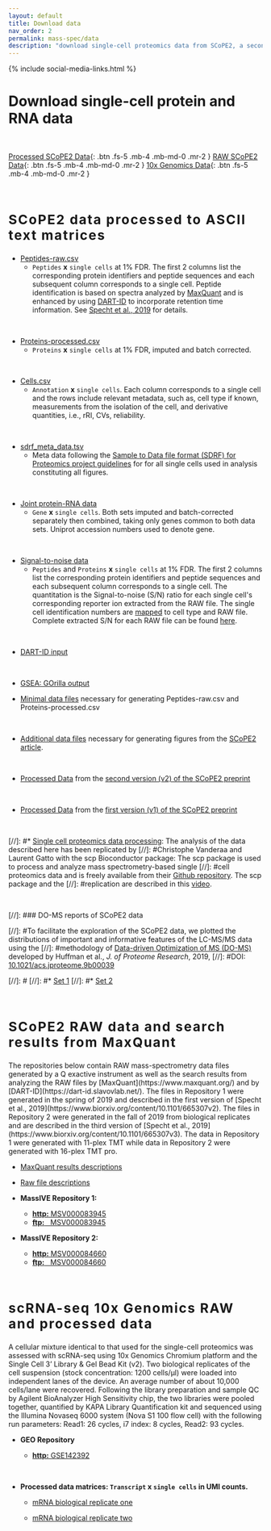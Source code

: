 ```yaml
---
layout: default
title: Download data
nav_order: 2
permalink: mass-spec/data
description: "download single-cell proteomics data from SCoPE2, a second generation SCoPE-MS"
---
```

{% include social-media-links.html %}

# Download single-cell protein and RNA data

&nbsp;

[Processed SCoPE2 Data]({{site.baseurl}}#processed-single-cell-protein-data){: .btn .fs-5 .mb-4 .mb-md-0 .mr-2 }
[RAW SCoPE2 Data]({{site.baseurl}}#RAW-single-cell-protein-data){: .btn .fs-5 .mb-4 .mb-md-0 .mr-2 }
[10x Genomics Data]({{site.baseurl}}#single-cell-RNA-data){: .btn .fs-5 .mb-4 .mb-md-0 .mr-2 }

&nbsp;

<h2 style="letter-spacing: 2px; font-size: 26px;" id="processed-single-cell-protein-data" >SCoPE2 data processed to ASCII text matrices</h2>

* [Peptides-raw.csv](https://drive.google.com/file/d/15DwDzAKFuRDTV31EnU83aRRhuAyz85_v/view?usp=sharing)
  - `Peptides` **x** `single cells` at 1% FDR.  The first 2 columns list the corresponding protein identifiers and peptide sequences and each subsequent column corresponds to a single cell. Peptide identification is based on spectra analyzed by [MaxQuant](https://www.maxquant.org/)  and is enhanced by using [DART-ID](https://dart-id.slavovlab.net/) to incorporate retention time information. See [Specht et al., 2019](https://www.biorxiv.org/content/10.1101/665307v3) for details.   

&nbsp;

* [Proteins-processed.csv](https://drive.google.com/file/d/1sF5STkofF_f2msnYaaYdWabou84Qf2Xr/view?usp=sharing)
   - `Proteins` **x** `single cells` at 1% FDR, imputed and batch corrected.

&nbsp;

* [Cells.csv](https://drive.google.com/file/d/16vf6rjIsk-oK9naAH6BQnCFrlWnYtJsS/view?usp=sharing)
   - `Annotation` **x**  `single cells`. Each column corresponds to a single cell and the rows include relevant metadata, such as, cell type if known, measurements from the isolation of the cell, and derivative quantities, i.e., rRI, CVs, reliability.

&nbsp;

* [sdrf_meta_data.tsv](https://drive.google.com/file/d/1T8BTfNDlYQkBTs8La6YRSCyD1RwNTvqk/view?usp=sharing)
   -  Meta data following the [Sample to Data file format (SDRF) for Proteomics project guidelines](https://github.com/bigbio/proteomics-metadata-standard) for  for all single cells used in analysis constituting all figures.

&nbsp;

* [Joint protein-RNA data](https://drive.google.com/file/d/130FWc-s-Pd-mx3ymg22bI1qH5fiT7Ktv/view?usp=sharing)
   - `Gene` **x**  `single cells`. Both sets imputed and batch-corrected separately then combined, taking only genes common to both data sets. Uniprot accession numbers used to denote gene.

&nbsp;

* [Signal-to-noise data](https://drive.google.com/file/d/16dmI7qNdpJlPOn83dOZFhHfXv0du5Dip/view?usp=sharing)
  - `Peptides` and `Proteins` **x** `single cells` at 1% FDR.  The first 2 columns list the corresponding protein identifiers and peptide sequences and each subsequent column corresponds to a single cell. The quantitation is the Signal-to-noise (S/N) ratio for each single cell's corresponding reporter ion extracted from the RAW file. The single cell identification numbers are [mapped](https://drive.google.com/file/d/1PUfiGhmInYP3JW5Xoul7Tikl9RSHyQcN/view?usp=sharing) to cell type and RAW file. Complete extracted S/N for each RAW file can be found [here](https://drive.google.com/drive/folders/18_BQ15_JQKzbDt1JZo36MaJuOhN3tJCX?usp=sharing).  


&nbsp;
* [DART-ID input](https://drive.google.com/drive/folders/1ohLco5KHX95jyXIZUAZDvrrbip1RzZ_1?usp=sharing)


&nbsp;
* [GSEA: GOrilla output](https://drive.google.com/drive/folders/1DCp_euY0Cj_NWWG5xQsx7CTN3ju5LI_O?usp=sharing)
&nbsp;

* [Minimal data files](https://drive.google.com/drive/folders/10pOMMlxHsFIyPa9X2auq6xKJssqFgo-D?usp=sharing) necessary for generating Peptides-raw.csv and Proteins-processed.csv

&nbsp;
* [Additional data files](https://drive.google.com/drive/folders/1Zhjik_JFjCQNIVjg63-fooJ4K0HZxWjV?usp=sharing) necessary for generating figures from the [SCoPE2 article](https://doi.org/10.1101/665307).

&nbsp;

* [Processed Data](https://drive.google.com/drive/folders/1NJODxiKrnfW2_nTP-_n_UDvIpwcDEz4C?usp=sharing) from the [second version (v2) of the SCoPE2 preprint](https://www.biorxiv.org/content/10.1101/665307v3)

&nbsp;

* [Processed Data](https://drive.google.com/open?id=1cMQ-SIGpHwSfx9wJF2fIa-t8yX329LPM) from the [first version (v1) of the SCoPE2 preprint](https://www.biorxiv.org/content/10.1101/665307v1)

&nbsp;

[//]: #* [Single cell proteomics data processing](https://uclouvain-cbio.github.io/scp/): The analysis of the data described here has been replicated by [//]: #Christophe Vanderaa and Laurent Gatto with the scp Bioconductor package: The scp package is used to process and analyze mass spectrometry-based single [//]: #cell proteomics data and is freely available from their [Github repository](https://github.com/UCLouvain-CBIO/scp/). The scp package and the 
[//]: #replication are described in this [video](https://youtu.be/XMxZkw8yorY).

&nbsp;

[//]: ### DO-MS reports of SCoPE2 data

[//]: #To facilitate the exploration of the SCoPE2 data, we plotted the distributions of important and informative features of the LC-MS/MS data using the [//]: #methodology of [Data-driven Optimization of MS (DO-MS)](https://do-ms.slavovlab.net) developed by Huffman et al., _J. of Proteome Research_, 2019, [//]: #DOI: [10.1021/acs.jproteome.9b00039](https://doi.org/10.1021/acs.jproteome.9b00039)


[//]: #<!-- * [Set 1]({{site.baseurl}}A1_glance/index.html) -->
[//]: #* [Set 1]({{site.baseurl}}B1_glance/index.html)
[//]: #* [Set 2]({{site.baseurl}}B2_glance/index.html)



&nbsp;


<h2 style="letter-spacing: 2px; font-size: 26px;" id="RAW-single-cell-protein-data" >SCoPE2 RAW data and search results from MaxQuant</h2>
The repositories below contain RAW mass-spectrometry data files generated by a Q exactive instrument as well as the search results from analyzing the  RAW files by [MaxQuant](https://www.maxquant.org/)  and by [DART-ID](https://dart-id.slavovlab.net/). The files in Repository 1 were generated in the spring of 2019 and described in the first version of [Specht et al., 2019](https://www.biorxiv.org/content/10.1101/665307v2). The files in Repository 2 were generated in the fall of 2019 from biological replicates and are described in the third version of [Specht et al., 2019](https://www.biorxiv.org/content/10.1101/665307v3). The data in Repository 1 were generated with 11-plex TMT while data in Repository 2 were generated with 16-plex TMT pro.

* [MaxQuant results descriptions](https://drive.google.com/open?id=1qXThKpGPx1tBcxvYFvNM0zCSeyILDzE6)

* [Raw file descriptions](https://drive.google.com/open?id=1-RPN6FOk3ULhkmIH7uc3pIgyQjRkdIdJ)

* **MassIVE Repository 1:**
  - [**http:**  MSV000083945](https://massive.ucsd.edu/ProteoSAFe/dataset.jsp?task=de6aace2096845378ab9ef288e43aa75)
  - [**ftp:** &nbsp; MSV000083945](ftp://massive.ucsd.edu/MSV000083945)

* **MassIVE Repository 2:**
  - [**http:**  MSV000084660](https://massive.ucsd.edu/ProteoSAFe/dataset.jsp?accession=MSV000084660)
  - [**ftp:** &nbsp; MSV000084660](ftp://massive.ucsd.edu/MSV000084660)



&nbsp;


<h2 style="letter-spacing: 2px; font-size: 26px;" id="single-cell-RNA-data" >scRNA-seq 10x Genomics RAW and processed data</h2>

A cellular mixture identical to that used for the single-cell proteomics was assessed with scRNA-seq using 10x Genomics Chromium platform and the Single Cell 3’ Library & Gel Bead Kit (v2). Two biological replicates of the cell suspension (stock concentration: 1200 cells/μl) were loaded into independent lanes of the device. An average number of about 10,000 cells/lane were recovered. Following the library preparation and sample QC by Agilent BioAnalyzer High Sensitivity chip, the two libraries were pooled together, quantified by KAPA Library Quantification kit and sequenced using the Illumina Novaseq 6000 system (Nova S1 100 flow cell) with the following run parameters: Read1: 26 cycles, i7 index: 8 cycles, Read2: 93 cycles.

* **GEO Repository**
  - [**http:**  GSE142392](https://www.ncbi.nlm.nih.gov/geo/query/acc.cgi?acc=GSE142392)

  &nbsp;  

* **Processed data matrices: `Transcript` x  `single cells` in UMI counts.**
  - [mRNA biological replicate one](https://drive.google.com/open?id=1cN6UgSrZfqKdOjwJ0VyEYp6m_Fy9eANR)

  - [mRNA biological replicate two](https://drive.google.com/open?id=1cuoYiqKgzVnUoFnFmrpXWKVfaFwiboeo)

&nbsp;  

&nbsp;

&nbsp;  

&nbsp;

&nbsp;

&nbsp;

&nbsp;

&nbsp;

&nbsp;

&nbsp;

&nbsp;

&nbsp;

&nbsp;

&nbsp;

&nbsp;

&nbsp;

&nbsp;

&nbsp;

